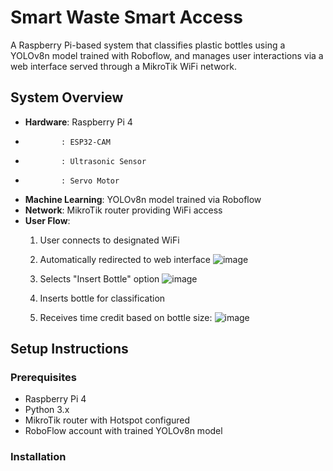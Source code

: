 # Smart Waste Smart Access

A Raspberry Pi-based system that classifies plastic bottles using a YOLOv8n model trained with Roboflow, and manages user interactions via a web interface served through a MikroTik WiFi network.

## System Overview

- **Hardware**: Raspberry Pi 4
-             : ESP32-CAM
-             : Ultrasonic Sensor
-             : Servo Motor
- **Machine Learning**: YOLOv8n model trained via Roboflow
- **Network**: MikroTik router providing WiFi access
- **User Flow**:
  1. User connects to designated WiFi
  2. Automatically redirected to web interface
     ![image](https://github.com/user-attachments/assets/fe54d21a-59fa-4c72-bd26-2b83b11f6fb3)
     
  4. Selects "Insert Bottle" option
     ![image](https://github.com/user-attachments/assets/7e62bf8c-bd51-4207-b784-2b5e32cc7284)
     
  6. Inserts bottle for classification
  7. Receives time credit based on bottle size:
     ![image](https://github.com/user-attachments/assets/9915ef65-2e4e-4409-a435-53313cdc437a)

## Setup Instructions

### Prerequisites
- Raspberry Pi 4
- Python 3.x
- MikroTik router with Hotspot configured
- RoboFlow account with trained YOLOv8n model

### Installation
